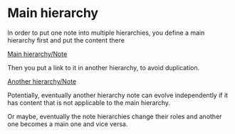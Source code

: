 # Main hierarchy

In order to put one note into multiple hierarchies, you define a main hierarchy first and put the content there

[Main hierarchy/Note](<./Main hierarchy/Note.md>)

Then you put a link to it in another hierarchy, to avoid duplication.

[Another hierarchy/Note](<./Another hierarchy/Note.md>)

Potentially, eventually another hierarchy note can evolve independently if it has content that is not applicable to the main hierarchy.

Or maybe, eventually the note hierarchies change their roles and another one becomes a main one and vice versa.
